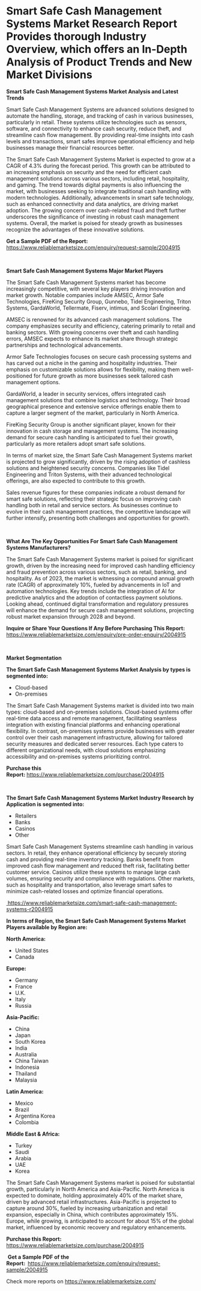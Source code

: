 <p><h1>Smart Safe Cash Management Systems Market Research Report Provides thorough Industry Overview, which offers an In-Depth Analysis of Product Trends and New Market Divisions</h1></p><p><strong>Smart Safe Cash Management Systems Market Analysis and Latest Trends</strong></p>
<p><p>Smart Safe Cash Management Systems are advanced solutions designed to automate the handling, storage, and tracking of cash in various businesses, particularly in retail. These systems utilize technologies such as sensors, software, and connectivity to enhance cash security, reduce theft, and streamline cash flow management. By providing real-time insights into cash levels and transactions, smart safes improve operational efficiency and help businesses manage their financial resources better.</p><p>The Smart Safe Cash Management Systems Market is expected to grow at a CAGR of 4.3% during the forecast period. This growth can be attributed to an increasing emphasis on security and the need for efficient cash management solutions across various sectors, including retail, hospitality, and gaming. The trend towards digital payments is also influencing the market, with businesses seeking to integrate traditional cash handling with modern technologies. Additionally, advancements in smart safe technology, such as enhanced connectivity and data analytics, are driving market adoption. The growing concern over cash-related fraud and theft further underscores the significance of investing in robust cash management systems. Overall, the market is poised for steady growth as businesses recognize the advantages of these innovative solutions.</p></p>
<p><strong>Get a Sample PDF of the Report:&nbsp;</strong> <a href="https://www.reliablemarketsize.com/enquiry/request-sample/2004915?utm_campaign=2528&utm_medium=2&utm_source=Github&utm_content=ia&utm_term=29032025&utm_id=smart-safe-cash-management-systems">https://www.reliablemarketsize.com/enquiry/request-sample/2004915</a></p>
<p>&nbsp;</p>
<p><strong>Smart Safe Cash Management Systems Major Market Players</strong></p>
<p><p>The Smart Safe Cash Management Systems market has become increasingly competitive, with several key players driving innovation and market growth. Notable companies include AMSEC, Armor Safe Technologies, FireKing Security Group, Gunnebo, Tidel Engineering, Triton Systems, GardaWorld, Tellermate, Fiserv, intimus, and Scolari Engineering.</p><p>AMSEC is renowned for its advanced cash management solutions. The company emphasizes security and efficiency, catering primarily to retail and banking sectors. With growing concerns over theft and cash handling errors, AMSEC expects to enhance its market share through strategic partnerships and technological advancements.</p><p>Armor Safe Technologies focuses on secure cash processing systems and has carved out a niche in the gaming and hospitality industries. Their emphasis on customizable solutions allows for flexibility, making them well-positioned for future growth as more businesses seek tailored cash management options.</p><p>GardaWorld, a leader in security services, offers integrated cash management solutions that combine logistics and technology. Their broad geographical presence and extensive service offerings enable them to capture a larger segment of the market, particularly in North America.</p><p>FireKing Security Group is another significant player, known for their innovation in cash storage and management systems. The increasing demand for secure cash handling is anticipated to fuel their growth, particularly as more retailers adopt smart safe solutions.</p><p>In terms of market size, the Smart Safe Cash Management Systems market is projected to grow significantly, driven by the rising adoption of cashless solutions and heightened security concerns. Companies like Tidel Engineering and Triton Systems, with their advanced technological offerings, are also expected to contribute to this growth.</p><p>Sales revenue figures for these companies indicate a robust demand for smart safe solutions, reflecting their strategic focus on improving cash handling both in retail and service sectors. As businesses continue to evolve in their cash management practices, the competitive landscape will further intensify, presenting both challenges and opportunities for growth.</p></p>
<p>&nbsp;</p>
<p><strong>What Are The Key Opportunities For Smart Safe Cash Management Systems Manufacturers?</strong></p>
<p><p>The Smart Safe Cash Management Systems market is poised for significant growth, driven by the increasing need for improved cash handling efficiency and fraud prevention across various sectors, such as retail, banking, and hospitality. As of 2023, the market is witnessing a compound annual growth rate (CAGR) of approximately 10%, fueled by advancements in IoT and automation technologies. Key trends include the integration of AI for predictive analytics and the adoption of contactless payment solutions. Looking ahead, continued digital transformation and regulatory pressures will enhance the demand for secure cash management solutions, projecting robust market expansion through 2028 and beyond.</p></p>
<p><strong>Inquire or Share Your Questions If Any Before Purchasing This Report:</strong> <a href="https://www.reliablemarketsize.com/enquiry/pre-order-enquiry/2004915?utm_campaign=2528&utm_medium=2&utm_source=Github&utm_content=ia&utm_term=29032025&utm_id=smart-safe-cash-management-systems">https://www.reliablemarketsize.com/enquiry/pre-order-enquiry/2004915</a></p>
<p>&nbsp;</p>
<p><strong>Market Segmentation</strong></p>
<p><strong>The Smart Safe Cash Management Systems Market Analysis by types is segmented into:</strong></p>
<p><ul><li>Cloud-based</li><li>On-premises</li></ul></p>
<p><p>The Smart Safe Cash Management Systems market is divided into two main types: cloud-based and on-premises solutions. Cloud-based systems offer real-time data access and remote management, facilitating seamless integration with existing financial platforms and enhancing operational flexibility. In contrast, on-premises systems provide businesses with greater control over their cash management infrastructure, allowing for tailored security measures and dedicated server resources. Each type caters to different organizational needs, with cloud solutions emphasizing accessibility and on-premises systems prioritizing control.</p></p>
<p><strong>Purchase this Report:&nbsp;</strong><a href="https://www.reliablemarketsize.com/purchase/2004915?utm_campaign=2528&utm_medium=2&utm_source=Github&utm_content=ia&utm_term=29032025&utm_id=smart-safe-cash-management-systems">https://www.reliablemarketsize.com/purchase/2004915</a></p>
<p>&nbsp;</p>
<p><strong>The Smart Safe Cash Management Systems Market Industry Research by Application is segmented into:</strong></p>
<p><ul><li>Retailers</li><li>Banks</li><li>Casinos</li><li>Other</li></ul></p>
<p><p>Smart Safe Cash Management Systems streamline cash handling in various sectors. In retail, they enhance operational efficiency by securely storing cash and providing real-time inventory tracking. Banks benefit from improved cash flow management and reduced theft risk, facilitating better customer service. Casinos utilize these systems to manage large cash volumes, ensuring security and compliance with regulations. Other markets, such as hospitality and transportation, also leverage smart safes to minimize cash-related losses and optimize financial operations.</p></p>
<p><a href="https://www.reliablemarketsize.com/smart-safe-cash-management-systems-r2004915?utm_campaign=2528&utm_medium=2&utm_source=Github&utm_content=ia&utm_term=29032025&utm_id=smart-safe-cash-management-systems">&nbsp;https://www.reliablemarketsize.com/smart-safe-cash-management-systems-r2004915</a></p>
<p><strong>In terms of Region, the Smart Safe Cash Management Systems Market Players available by Region are:</strong></p>
<p>
    <p> <strong> North America: </strong>
        <ul>
            <li>United States</li>
            <li>Canada</li>
        </ul>
        </p> 
    <p> <strong> Europe: </strong>
        <ul>
            <li>Germany</li>
            <li>France</li>
            <li>U.K.</li>
            <li>Italy</li>
            <li>Russia</li>
        </ul>
        </p> 
    <p> <strong> Asia-Pacific: </strong>
        <ul>
            <li>China</li>
            <li>Japan</li>
            <li>South Korea</li>
            <li>India</li>
            <li>Australia</li>
            <li>China Taiwan</li>
            <li>Indonesia</li>
            <li>Thailand</li>
            <li>Malaysia</li>
        </ul>
        </p> 
    <p> <strong> Latin America: </strong>
        <ul>
            <li>Mexico</li>
            <li>Brazil</li>
            <li>Argentina Korea</li>
            <li>Colombia</li>
        </ul>
        </p> 
    <p> <strong> Middle East & Africa: </strong>
        <ul>
            <li>Turkey</li>
            <li>Saudi</li>
            <li>Arabia</li>
            <li>UAE</li>
            <li>Korea</li>
        </ul>
    </p>
    </p>
<p><p>The Smart Safe Cash Management Systems market is poised for substantial growth, particularly in North America and Asia-Pacific. North America is expected to dominate, holding approximately 40% of the market share, driven by advanced retail infrastructures. Asia-Pacific is projected to capture around 30%, fueled by increasing urbanization and retail expansion, especially in China, which contributes approximately 15%. Europe, while growing, is anticipated to account for about 15% of the global market, influenced by economic recovery and regulatory enhancements.</p></p>
<p><strong>Purchase this Report: </strong><a href="https://www.reliablemarketsize.com/purchase/2004915?utm_campaign=2528&utm_medium=2&utm_source=Github&utm_content=ia&utm_term=29032025&utm_id=smart-safe-cash-management-systems">https://www.reliablemarketsize.com/purchase/2004915</a></p>
<p>&nbsp;<strong>Get a Sample PDF of the Report:&nbsp;&nbsp;</strong><a href="https://www.reliablemarketsize.com/enquiry/request-sample/2004915?utm_campaign=2528&utm_medium=2&utm_source=Github&utm_content=ia&utm_term=29032025&utm_id=smart-safe-cash-management-systems">https://www.reliablemarketsize.com/enquiry/request-sample/2004915</a></p>
<p><strong></strong></p>
<p>Check more reports on <a href="https://www.reliablemarketsize.com/?utm_campaign=2528&utm_medium=2&utm_source=Github&utm_content=ia&utm_term=29032025&utm_id=smart-safe-cash-management-systems">https://www.reliablemarketsize.com/</a></p>